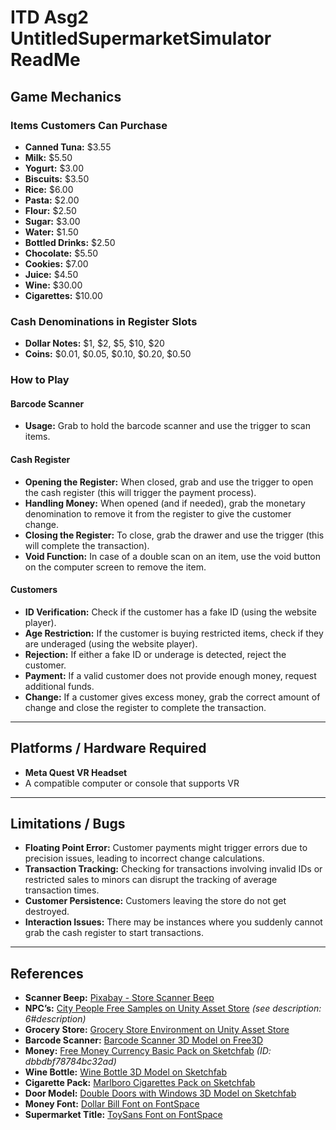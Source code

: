 # ITD Asg2 UntitledSupermarketSimulator ReadMe

## Game Mechanics

### Items Customers Can Purchase
- **Canned Tuna:** $3.55
- **Milk:** $5.50
- **Yogurt:** $3.00
- **Biscuits:** $3.50
- **Rice:** $6.00
- **Pasta:** $2.00
- **Flour:** $2.50
- **Sugar:** $3.00
- **Water:** $1.50
- **Bottled Drinks:** $2.50
- **Chocolate:** $5.50
- **Cookies:** $7.00
- **Juice:** $4.50
- **Wine:** $30.00
- **Cigarettes:** $10.00

### Cash Denominations in Register Slots
- **Dollar Notes:** $1, $2, $5, $10, $20
- **Coins:** $0.01, $0.05, $0.10, $0.20, $0.50

### How to Play

#### Barcode Scanner
- **Usage:** Grab to hold the barcode scanner and use the trigger to scan items.

#### Cash Register
- **Opening the Register:** When closed, grab and use the trigger to open the cash register (this will trigger the payment process).
- **Handling Money:** When opened (and if needed), grab the monetary denomination to remove it from the register to give the customer change.
- **Closing the Register:** To close, grab the drawer and use the trigger (this will complete the transaction).
- **Void Function:** In case of a double scan on an item, use the void button on the computer screen to remove the item.

#### Customers
- **ID Verification:** Check if the customer has a fake ID (using the website player).
- **Age Restriction:** If the customer is buying restricted items, check if they are underaged (using the website player).
- **Rejection:** If either a fake ID or underage is detected, reject the customer.
- **Payment:** If a valid customer does not provide enough money, request additional funds.
- **Change:** If a customer gives excess money, grab the correct amount of change and close the register to complete the transaction.

---

## Platforms / Hardware Required
- **Meta Quest VR Headset**
- A compatible computer or console that supports VR

---

## Limitations / Bugs
- **Floating Point Error:** Customer payments might trigger errors due to precision issues, leading to incorrect change calculations.
- **Transaction Tracking:** Checking for transactions involving invalid IDs or restricted sales to minors can disrupt the tracking of average transaction times.
- **Customer Persistence:** Customers leaving the store do not get destroyed.
- **Interaction Issues:** There may be instances where you suddenly cannot grab the cash register to start transactions.

---

## References
- **Scanner Beep:** [Pixabay - Store Scanner Beep](https://pixabay.com/sound-effects/store-scanner-beep-90395/)
- **NPC’s:** [City People Free Samples on Unity Asset Store](https://assetstore.unity.com/packages/3d/characters/city-people-free-samples-26044) *(see description: 6#description)*
- **Grocery Store:** [Grocery Store Environment on Unity Asset Store](https://assetstore.unity.com/packages/3d/environments/grocery-store-203239)
- **Barcode Scanner:** [Barcode Scanner 3D Model on Free3D](https://free3d.com/3d-model/barcode-scanner-88269.html)
- **Money:** [Free Money Currency Basic Pack on Sketchfab](https://sketchfab.com/3d-models/free--money-currency-basic-pack-4368d88ee80f453) *(ID: dbbdbf78784bc32ad)*
- **Wine Bottle:** [Wine Bottle 3D Model on Sketchfab](https://sketchfab.com/3d-models/wine-bottle-2303628f0243427bbe81c51dda60aab4)
- **Cigarette Pack:** [Marlboro Cigarettes Pack on Sketchfab](https://sketchfab.com/3d-models/marlboro-cigarettes-b8e612ccdb634e6388eeaf87ffbd46b3)
- **Door Model:** [Double Doors with Windows 3D Model on Sketchfab](https://sketchfab.com/3d-models/double-doors-with-windows-79ebb7d7e2ec415b9320f4680440ed0e)
- **Money Font:** [Dollar Bill Font on FontSpace](https://www.fontspace.com/dollar-bill-font-f18945)
- **Supermarket Title:** [ToySans Font on FontSpace](https://www.fontspace.com/toysans-font-f22064)
